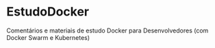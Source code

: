 # EstudoDocker
Comentários e materiais de estudo Docker para Desenvolvedores (com Docker Swarm e Kubernetes)
